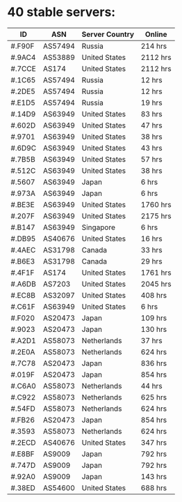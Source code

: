 # 40 stable servers:

| ID | ASN | Server Country | Online |
| ------ | ------ | ------ | ------ |
| #.F90F | AS57494 | Russia | 214 hrs |
| #.9AC4 | AS53889 | United States | 2112 hrs |
| #.7CCE | AS174 | United States | 2112 hrs |
| #.1C65 | AS57494 | Russia | 12 hrs |
| #.2DE5 | AS57494 | Russia | 12 hrs |
| #.E1D5 | AS57494 | Russia | 19 hrs |
| #.14D9 | AS63949 | United States | 83 hrs |
| #.602D | AS63949 | United States | 47 hrs |
| #.9701 | AS63949 | United States | 38 hrs |
| #.6D9C | AS63949 | United States | 43 hrs |
| #.7B5B | AS63949 | United States | 57 hrs |
| #.512C | AS63949 | United States | 38 hrs |
| #.5607 | AS63949 | Japan | 6 hrs |
| #.973A | AS63949 | Japan | 6 hrs |
| #.BE3E | AS63949 | United States | 1760 hrs |
| #.207F | AS63949 | United States | 2175 hrs |
| #.B147 | AS63949 | Singapore | 6 hrs |
| #.DB95 | AS40676 | United States | 16 hrs |
| #.4AEC | AS31798 | Canada | 33 hrs |
| #.B6E3 | AS31798 | Canada | 29 hrs |
| #.4F1F | AS174 | United States | 1761 hrs |
| #.A6DB | AS7203 | United States | 2045 hrs |
| #.EC8B | AS32097 | United States | 408 hrs |
| #.C61F | AS63949 | United States | 6 hrs |
| #.F020 | AS20473 | Japan | 109 hrs |
| #.9023 | AS20473 | Japan | 130 hrs |
| #.A2D1 | AS58073 | Netherlands | 37 hrs |
| #.2E0A | AS58073 | Netherlands | 624 hrs |
| #.7C78 | AS20473 | Japan | 836 hrs |
| #.019F | AS20473 | Japan | 854 hrs |
| #.C6A0 | AS58073 | Netherlands | 44 hrs |
| #.C922 | AS58073 | Netherlands | 625 hrs |
| #.54FD | AS58073 | Netherlands | 624 hrs |
| #.FB26 | AS20473 | Japan | 854 hrs |
| #.3593 | AS58073 | Netherlands | 624 hrs |
| #.2ECD | AS40676 | United States | 347 hrs |
| #.E8BF | AS9009 | Japan | 792 hrs |
| #.747D | AS9009 | Japan | 792 hrs |
| #.92A0 | AS9009 | Japan | 143 hrs |
| #.38ED | AS54600 | United States | 688 hrs |

